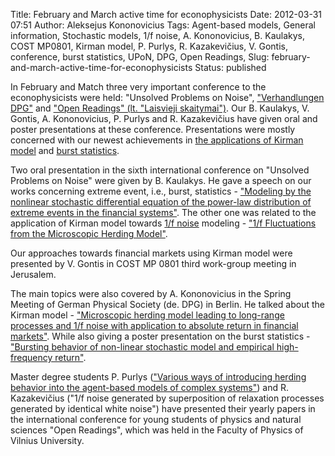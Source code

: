 Title: February and March active time for econophysicists
Date: 2012-03-31 07:51
Author: Aleksejus Kononovicius
Tags: Agent-based models, General information, Stochastic models, 1/f noise, A. Kononovicius, B. Kaulakys, COST MP0801, Kirman model, P. Purlys, R. Kazakevičius, V. Gontis, conference, burst statistics, UPoN, DPG, Open Readings,
Slug: february-and-march-active-time-for-econophysicists
Status: published

In
February and Match three very important conference to the
econophysicists were held: "Unsolved Problems on
Noise", ["Verhandlungen
DPG"](https://berlin12.dpg-tagungen.de/index.html?lang=en) and ["Open
Readings" (lt. "Laisvieji skaitymai")](https://www.openreadings.eu/). Our
B. Kaulakys, V. Gontis, A. Kononovicius, P. Purlys and R. Kazakevičius
have given oral and poster presentations at these conference.
Presentations were mostly concerned with our newest achievements in [the
applications of Kirman
model](/tag/kirman-model/) and [burst
statistics](/tag/burst-statistics/).<!--more-->

Two oral presentation in the sixth international conference on "Unsolved
Problems on Noise" were given by B. Kaulakys. He gave a speech on our
works concerning extreme event, i.e., burst, statistics - ["Modeling by
the nonlinear stochastic differential equation of the power-law
distribution of extreme events in the financial
systems"]({static}/uploads/2012/Kaulakys_UPoN2012_Events.pdf).
The other one was related to the application of Kirman model towards [1/f
noise](/tag/1f-noise/) modeling - ["1/f Fluctuations from the Microscopic Herding
Model"]({static}/uploads/2012/Kaulakys_UPoN2012_Herding.pdf).

Our approaches towards financial markets using Kirman model were
presented by V. Gontis in COST MP 0801 third work-group meeting in
Jerusalem.

The main topics were also covered by A. Kononovicius in the Spring
Meeting of German Physical Society (de. DPG) in Berlin. He talked about
the Kirman model - ["Microscopic herding model leading to long-range
processes and 1/f noise with application to absolute return in financial
markets"]({static}/uploads/2012/Kaulakys2012Verhandlungen.pdf).
While also giving a poster presentation on the burst statistics -
["Bursting behavior of non-linear stochastic model and empirical
high-frequency
return"]({static}/uploads/2012/Kononovicius2012Verhandlungen.pdf).

Master degree students P. Purlys (["Various ways of introducing herding
behavior into the agent-based models of complex
systems"]({static}/uploads/2012/Purlys2012OR.pdf))
and R. Kazakevičius ("1/f noise generated by superposition of relaxation
processes generated by identical white noise") have presented their
yearly papers in the international conference for young students of
physics and natural sciences "Open Readings", which was held in the
Faculty of Physics of Vilnius University.
